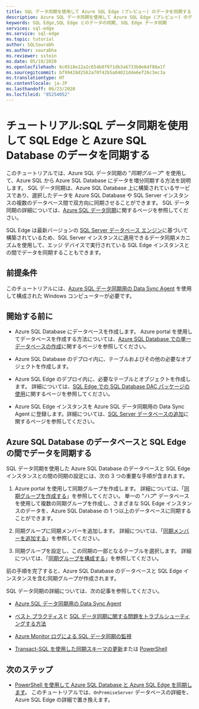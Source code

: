 ```yaml
---
title: SQL データ同期を使用して Azure SQL Edge (プレビュー) のデータを同期する
description: Azure SQL データ同期を使用して Azure SQL Edge (プレビュー) のデータを同期する方法について説明します
keywords: SQL Edge,SQL Edge とのデータの同期, SQL Edge データ同期
services: sql-edge
ms.service: sql-edge
ms.topic: tutorial
author: SQLSourabh
ms.author: sourabha
ms.reviewer: sstein
ms.date: 05/19/2020
ms.openlocfilehash: 6c0518e12a2c654b8f971db3a6733b0e64f80a1f
ms.sourcegitcommit: bf99428d2562a70f42b5a04021dde6ef26c3ec3a
ms.translationtype: HT
ms.contentlocale: ja-JP
ms.lasthandoff: 06/23/2020
ms.locfileid: "85254052"
---
```

# <a name="tutorial-sync-data-from-sql-edge-to-azure-sql-database-by-using-sql-data-sync"></a>チュートリアル:SQL データ同期を使用して SQL Edge と Azure SQL Database のデータを同期する

このチュートリアルでは、Azure SQL データ同期の "*同期グループ*" を使用して、Azure SQL から Azure SQL Database にデータを増分同期する方法を説明します。 SQL データ同期は、Azure SQL Database 上に構築されているサービスであり、選択したデータを Azure SQL Database や SQL Server インスタンスの複数のデータベース間で双方向に同期させることができます。 SQL データ同期の詳細については、[Azure SQL データ同期](../azure-sql/database/sql-data-sync-data-sql-server-sql-database.md)に関するページを参照してください。

SQL Edge は最新バージョンの [SQL Server データベース エンジン](/sql/sql-server/sql-server-technical-documentation/)に基づいて構築されているため、SQL Server インスタンスに適用できるデータ同期メカニズムを使用して、エッジ デバイスで実行されている SQL Edge インスタンスとの間でデータを同期することもできます。

## <a name="prerequisites"></a>前提条件

このチュートリアルには、[Azure SQL データ同期用の Data Sync Agent](../azure-sql/database/sql-data-sync-agent-overview.md) を使用して構成された Windows コンピューターが必要です。

## <a name="before-you-begin"></a>開始する前に

* Azure SQL Database にデータベースを作成します。 Azure portal を使用してデータベースを作成する方法については、[Azure SQL Database での単一データベースの作成](../azure-sql/database/single-database-create-quickstart.md?tabs=azure-portal)に関するページを参照してください。

* Azure SQL Database のデプロイ内に、テーブルおよびその他の必要なオブジェクトを作成します。

* Azure SQL Edge のデプロイ内に、必要なテーブルとオブジェクトを作成します。 詳細については、[SQL Edge での SQL Database DAC パッケージの使用](deploy-dacpac.md)に関するページを参照してください。

* Azure SQL Edge インスタンスを Azure SQL データ同期用の Data Sync Agent に登録します。詳細については、[SQL Server データベースの追加](../azure-sql/database/sql-data-sync-sql-server-configure.md#add-on-prem)に関するページを参照してください。

## <a name="sync-data-between-a-database-in-azure-sql-database-and-sql-edge"></a>Azure SQL Database のデータベースと SQL Edge の間でデータを同期する

SQL データ同期を使用した Azure SQL Database のデータベースと SQL Edge インスタンスとの間の同期の設定には、次の 3 つの重要な手順が含まれます。  


1. Azure portal を使用して同期グループを作成します。 詳細については、「[同期グループを作成する](../azure-sql/database/sql-data-sync-sql-server-configure.md#create-sync-group)」を参照してください。 単一の "*ハブ*" データベースを使用して複数の同期グループを作成し、さまざまな SQL Edge インスタンスのデータを、Azure SQL Database の 1 つ以上のデータベースに同期することができます。 

2. 同期グループに同期メンバーを追加します。 詳細については、「[同期メンバーを追加する](../azure-sql/database/sql-data-sync-sql-server-configure.md#add-sync-members)」を参照してください。

3. 同期グループを設定し、この同期の一部となるテーブルを選択します。 詳細については、「[同期グループを構成する](../azure-sql/database/sql-data-sync-sql-server-configure.md#add-sync-members)」を参照してください。

前の手順を完了すると、Azure SQL Database のデータベースと SQL Edge インスタンスを含む同期グループが作成されます。

SQL データ同期の詳細については、次の記事を参照してください。

* [Azure SQL データ同期用の Data Sync Agent](../azure-sql/database/sql-data-sync-agent-overview.md)

* [ベスト プラクティス](../azure-sql/database/sql-data-sync-best-practices.md)と [SQL データ同期に関する問題をトラブルシューティングする方法](../azure-sql/database/sql-data-sync-troubleshoot.md)

* [Azure Monitor ログによる SQL データ同期の監視](../azure-sql/database/sql-data-sync-monitor-sync.md)

* [Transact-SQL を使用した同期スキーマの更新](../azure-sql/database/sql-data-sync-update-sync-schema.md)または [PowerShell](../azure-sql/database/scripts/update-sync-schema-in-sync-group.md)

## <a name="next-steps"></a>次のステップ


* [PowerShell を使用して Azure SQL Database と Azure SQL Edge を同期します](../azure-sql/database/scripts/sql-data-sync-sync-data-between-azure-onprem.md)。 このチュートリアルでは、`OnPremiseServer` データベースの詳細を、Azure SQL Edge の詳細で置き換えます。
